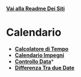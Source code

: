 **[Vai alla Readme Dei Siti](../Readme.md)**

# Calendario

- **[Calcolatore di Tempo](Calcolatore_di_tempo)**
- **[Calendario Impegni](Calendario)**
- **[Controllo Data](Controllo_data)***
- **[Differenza Tra due Date](Differenza_Tra_due_date)**
